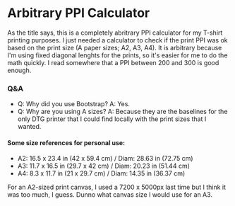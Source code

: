 # Arbitrary PPI Calculator

As the title says, this is a completely abritrary PPI calculator for my T-shirt printing purposes. I just needed a calculator to check if the print PPI was ok based on the print size (A paper sizes; A2, A3, A4). It is arbitrary because I'm using fixed diagonal lenghts for the prints, so it's easier for me to do the math quickly. I read somewhere that a PPI between 200 and 300 is good enough.

### Q&A

- Q: Why did you use Bootstrap? A: Yes.
- Q: Why are you using A sizes? A: Because they are the baselines for the only DTG printer that I could find locally with the print sizes that I wanted.

#### Some size references for personal use:

- A2: 16.5 x 23.4 in (42 x 59.4 cm) / Diam: 28.63 in (72.75 cm)
- A3: 11.7 x 16.5 in (29.7 x 42 cm) / Diam: 20.23 in (51.44 cm)
- A4: 8.3 x 11.7 in (21 x 29.7 cm) / Diam: 14.35 in (36.37 cm)

For an A2-sized print canvas, I used a 7200 x 5000px last time but I think it was too much, I guess. Dunno what canvas size I would use for an A3.

